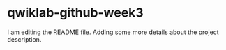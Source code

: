 # qwiklab-github-week3
I am editing the README file. Adding some more details about the project description.
